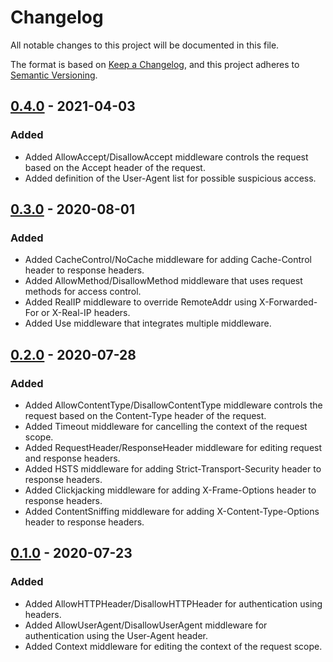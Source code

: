 # Changelog

All notable changes to this project will be documented in this file.

The format is based on [Keep a Changelog](https://keepachangelog.com/en/1.0.0/),
and this project adheres to [Semantic Versioning](https://semver.org/spec/v2.0.0.html).

## [0.4.0](../../releases/tag/v0.4.0) - 2021-04-03

### Added

- Added AllowAccept/DisallowAccept middleware controls the request based on the Accept header of the request.
- Added definition of the User-Agent list for possible suspicious access.


## [0.3.0](../../releases/tag/v0.3.0) - 2020-08-01

### Added

- Added CacheControl/NoCache middleware for adding Cache-Control header to response headers.
- Added AllowMethod/DisallowMethod middleware that uses request methods for access control.
- Added RealIP middleware to override RemoteAddr using X-Forwarded-For or X-Real-IP headers.
- Added Use middleware that integrates multiple middleware.

## [0.2.0](../../releases/tag/v0.2.0) - 2020-07-28

### Added

- Added AllowContentType/DisallowContentType middleware controls the request based on the Content-Type header of the request.
- Added Timeout middleware for cancelling the context of the request scope.
- Added RequestHeader/ResponseHeader middleware for editing request and response headers.
- Added HSTS middleware for adding Strict-Transport-Security header to response headers.
- Added Clickjacking middleware for adding X-Frame-Options header to response headers.
- Added ContentSniffing middleware for adding X-Content-Type-Options header to response headers.

## [0.1.0](../../releases/tag/v0.1.0) - 2020-07-23

### Added

- Added AllowHTTPHeader/DisallowHTTPHeader for authentication using headers.
- Added AllowUserAgent/DisallowUserAgent middleware for authentication using the User-Agent header.
- Added Context middleware for editing the context of the request scope.
